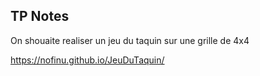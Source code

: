 ## TP Notes
On shouaite realiser un jeu du taquin sur une grille de 4x4

https://nofinu.github.io/JeuDuTaquin/
